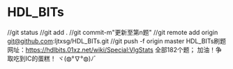 # HDL_BITs
//git status //git add . //git commit-m"更新至第n题" //git remote add origin git@github.com:ljtxsg/HDL_BITs.git //git push -f origin master
HDL_BITs刷题网址：https://hdlbits.01xz.net/wiki/Special:VlgStats
全部182个题；
加油！争取吃到IC的蛋糕！
ヾ(◍°∇°◍)ﾉﾞ